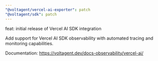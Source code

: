 ```yaml
---
"@voltagent/vercel-ai-exporter": patch
"@voltagent/sdk": patch
---
```


feat: initial release of Vercel AI SDK integration

Add support for Vercel AI SDK observability with automated tracing and monitoring capabilities.

Documentation: https://voltagent.dev/docs-observability/vercel-ai/
